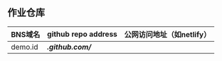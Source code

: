 ## 作业仓库

| BNS域名 | github repo address| 公网访问地址（如netlify） |
|---|---|---|
| demo.id | ***.github.com/*** ||
